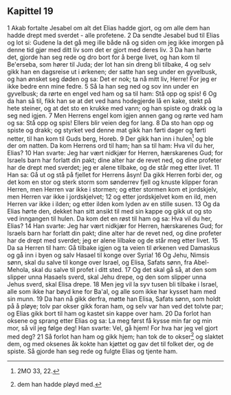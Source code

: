 ## Kapittel 19

1 Akab fortalte Jesabel om alt det Elias hadde gjort, og om alle dem han hadde drept med sverdet - alle profetene.
2 Da sendte Jesabel bud til Elias og lot si: Gudene la det gå meg ille både nå og siden om jeg ikke imorgen på denne tid gjør med ditt liv som det er gjort med deres liv.
3 Da han hørte det, gjorde han seg rede og dro bort for å berge livet, og han kom til Be'erseba, som hører til Juda; der lot han sin dreng bli tilbake,
4 og selv gikk han en dagsreise ut i ørkenen; der satte han seg under en gyvelbusk, og han ønsket seg døden og sa: Det er nok; ta nå mitt liv, Herre! For jeg er ikke bedre enn mine fedre.
5 Så la han seg ned og sov inn under en gyvelbusk; da rørte en engel ved ham og sa til ham: Stå opp og spis!
6 Og da han så til, fikk han se at det ved hans hodegjerde lå en kake, stekt på hete steiner, og at det sto en krukke med vann; og han spiste og drakk og la seg ned igjen.
7 Men Herrens engel kom igjen annen gang og rørte ved ham og sa: Stå opp og spis! Ellers blir veien deg for lang.
8 Da sto han opp og spiste og drakk; og styrket ved denne mat gikk han førti dager og førti netter, til han kom til Guds berg, Horeb.
9 Der gikk han inn i hulen[^1] og ble der om natten. Da kom Herrens ord til ham; han sa til ham: Hva vil du her, Elias?
10 Han svarte: Jeg har vært nidkjær for Herren, hærskarenes Gud; for Israels barn har forlatt din pakt; dine alter har de revet ned, og dine profeter har de drept med sverdet; jeg er alene tilbake, og de står meg etter livet.
11 Han sa: Gå ut og stå på fjellet for Herrens åsyn! Da gikk Herren forbi der, og det kom en stor og sterk storm som sønderrev fjell og knuste klipper foran Herren, men Herren var ikke i stormen; og etter stormen kom et jordskjelv, men Herren var ikke i jordskjelvet;
12 og etter jordskjelvet kom en ild, men Herren var ikke i ilden; og etter ilden kom lyden av en stille susen.
13 Og da Elias hørte den, dekket han sitt ansikt til med sin kappe og gikk ut og sto ved inngangen til hulen. Da kom det en røst til ham og sa: Hva vil du her, Elias?
14 Han svarte: Jeg har vært nidkjær for Herren, hærskarenes Gud; for Israels barn har forlatt din pakt; dine alter har de revet ned, og dine profeter har de drept med sverdet; jeg er alene lilbake og de står meg etter livet.
15 Da sa Herren til ham: Gå tilbake igjen og ta veien til ørkenen ved Damaskus og gå inn i byen og salv Hasael til konge over Syria!
16 Og Jehu, Nimsis sønn, skal du salve til konge over Israel, og Elisa, Safats sønn, fra Abel-Mehola, skal du salve til profet i ditt sted.
17 Og det skal gå så, at den som slipper unna Hasaels sverd, skal Jehu drepe, og den som slipper unna Jehus sverd, skal Elisa drepe.
18 Men jeg vil la syv tusen bli tilbake i Israel, alle som ikke har bøyd kne for Ba'al, og alle som ikke har kysset ham med sin munn.
19 Da han nå gikk derfra, møtte han Elisa, Safats sønn, som holdt på å pløye; tolv par okser gikk foran ham, og selv var han ved det tolvte par; og Elias gikk bort til ham og kastet sin kappe over ham.
20 Da forlot han oksene og sprang etter Elias og sa: La meg først få kysse min far og min mor, så vil jeg følge deg! Han svarte: Vel, gå hjem! For hva har jeg vel gjort med deg?
21 Så forlot han ham og gikk hjem; han tok de to okser[^2] og slaktet dem, og med oksenes åk kokte han kjøttet og gav det til folket der, og de spiste. Så gjorde han seg rede og fulgte Elias og tjente ham.

[^1]:  2MO 33, 22.
[^2]:  dem han hadde pløyd med.
